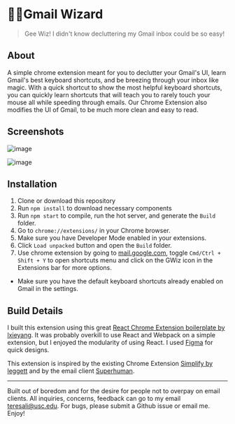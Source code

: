 # 🧙‍♂️Gmail Wizard

> Gee Wiz! I didn't know decluttering my Gmail inbox could be so easy!


## About
A simple chrome extension meant for you to declutter your Gmail's UI, learn Gmail's best keyboard shortcuts, and be breezing through your inbox like magic. With a quick shortcut to show the most helpful keyboard shortcuts, you can quickly learn shortcuts that will teach you to rarely touch your mouse all while speeding through emails. Our Chrome Extension also modifies the UI of Gmail, to be much more clean and easy to read.


## Screenshots
![image](https://user-images.githubusercontent.com/22362476/82965372-eccca700-9f95-11ea-939f-a12178210d9d.png)


![image](https://user-images.githubusercontent.com/22362476/82965394-fb1ac300-9f95-11ea-9aff-a19fa1d7ab4a.png)


## Installation
1. Clone or download this repository
2. Run `npm install` to download necessary components
3. Run `npm start` to compile, run the hot server, and generate the `Build` folder.
4. Go to `chrome://extensions/` in your Chrome browser.
5. Make sure you have Developer Mode enabled in your extensions.
6. Click `Load unpacked` button and open the `Build` folder.
7. Use chrome extension by going to [mail.google.com](https://mail.google.com/), toggle `Cmd/Ctrl + Shift + Y` to open shortcuts menu and click on the GWiz icon in the Extensions bar for more options.
  - Make sure you have the default keyboard shortcuts already enabled on Gmail in the settings.

## Build Details

I built this extension using this great [React Chrome Extension boilerplate by lxieyang](https://github.com/lxieyang/chrome-extension-boilerplate-react). It was probably overkill to use React and Webpack on a simple extension, but I enjoyed the modularity of using React. I used [Figma](https://www.figma.com/) for quick designs.


This extension is inspired by the existing Chrome Extension [Simplify by leggett](https://github.com/leggett/simplify) and by the email client [Superhuman](https://superhuman.com/). 

---

Built out of boredom and for the desire for people not to overpay on email clients.
All inquiries, concerns, feedback can go to my email teresali@usc.edu.
For bugs, please submit a Github issue or email me. Enjoy!
